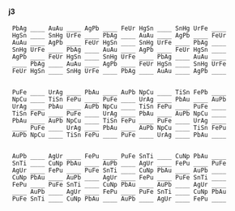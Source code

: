 #### j3

     PbAg ____ AuAu ____ AgPb ____ FeUr HgSn ____ SnHg UrFe ____
     HgSn ____ SnHg UrFe ____ PbAg ____ AuAu ____ AgPb ____ FeUr
     AuAu ____ AgPb ____ FeUr HgSn ____ SnHg UrFe ____ PbAg ____
     SnHg UrFe ____ PbAg ____ AuAu ____ AgPb ____ FeUr HgSn ____
     AgPb ____ FeUr HgSn ____ SnHg UrFe ____ PbAg ____ AuAu ____
     ____ PbAg ____ AuAu ____ AgPb ____ FeUr HgSn ____ SnHg UrFe
     FeUr HgSn ____ SnHg UrFe ____ PbAg ____ AuAu ____ AgPb ____


     PuFe ____ UrAg ____ PbAu ____ AuPb NpCu ____ TiSn FePb ____
     NpCu ____ TiSn FePu ____ PuFe ____ UrAg ____ PbAu ____ AuPb
     UrAg ____ PbAu ____ AuPb NpCu ____ TiSn FePu ____ PuFe ____
     TiSn FePu ____ PuFe ____ UrAg ____ PbAu ____ AuPb NpCu ____
     PbAu ____ AuPb NpCu ____ TiSn FePu ____ PuFe ____ UrAg ____
     ____ PuFe ____ UrAg ____ PbAu ____ AuPb NpCu ____ TiSn FePu
     AuPb NpCu ____ TiSn FePu ____ PuFe ____ UrAg ____ PbAu ____


     AuPb ____ AgUr ____ FePu ____ PuFe SnTi ____ CuNp PbAu ____
     SnTi ____ CuNp PbAu ____ AuPb ____ AgUr ____ FePu ____ PuFe
     AgUr ____ FePu ____ PuFe SnTi ____ CuNp PbAu ____ AuPb ____
     CuNp PbAu ____ AuPb ____ AgUr ____ FePu ____ PuFe SnTi ____
     FePu ____ PuFe SnTi ____ CuNp PbAu ____ AuPb ____ AgUr ____
     ____ AuPb ____ AgUr ____ FePu ____ PuFe SnTi ____ CuNp PbAu
     PuFe SnTi ____ CuNp PbAu ____ AuPb ____ AgUr ____ FePu ____


